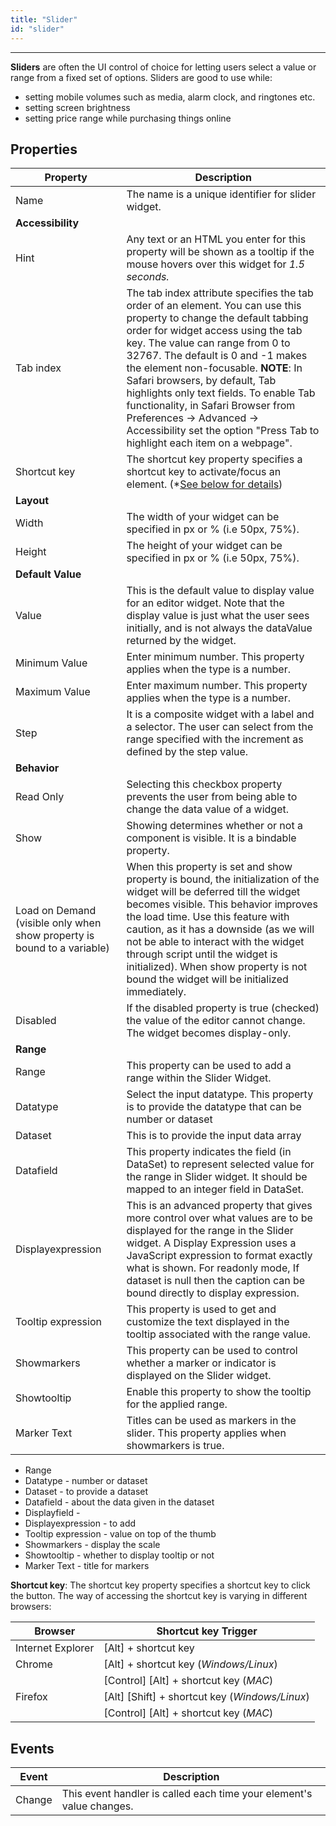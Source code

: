 ```yaml
---
title: "Slider"
id: "slider"
---
```

---

**Sliders** are often the UI control of choice for letting users select a value or range from a fixed set of options. Sliders are good to use while:

- setting mobile volumes such as media, alarm clock, and ringtones etc.
- setting screen brightness
- setting price range while purchasing things online

## Properties

| **Property** | **Description** |
| --- | --- |
| Name | The name is a unique identifier for slider widget. |
| **Accessibility** |
| Hint | Any text or an HTML you enter for this property will be shown as a tooltip if the mouse hovers over this widget for _1.5 seconds._ |
| Tab index | The tab index attribute specifies the tab order of an element. You can use this property to change the default tabbing order for widget access using the tab key. The value can range from 0 to 32767. The default is 0 and -1 makes the element non-focusable.    **NOTE**: In Safari browsers, by default, Tab highlights only text fields. To enable Tab functionality, in Safari Browser from Preferences -> Advanced -> Accessibility set the option "Press Tab to highlight each item on a webpage". |
| Shortcut key | The shortcut key property specifies a shortcut key to activate/focus an element. (*[See below for details](#shortcut)) |
| **Layout** |
| Width | The width of your widget can be specified in px or % (i.e 50px, 75%). |
| Height | The height of your widget can be specified in px or % (i.e 50px, 75%). |
| **Default Value** |
| Value | This is the default value to display value for an editor widget. Note that the display value is just what the user sees initially, and is not always the dataValue returned by the widget. |
| Minimum Value | Enter minimum number. This property applies when the type is a number. |
| Maximum Value | Enter maximum number. This property applies when the type is a number. |
| Step | It is a composite widget with a label and a selector. The user can select from the range specified with the increment as defined by the step value. |
| **Behavior** |
| Read Only | Selecting this checkbox property prevents the user from being able to change the data value of a widget. |
| Show | Showing determines whether or not a component is visible. It is a bindable property. |
| Load on Demand (visible only when show property is bound to a variable) | When this property is set and show property is bound, the initialization of the widget will be deferred till the widget becomes visible. This behavior improves the load time. Use this feature with caution, as it has a downside (as we will not be able to interact with the widget through script until the widget is initialized). When show property is not bound the widget will be initialized immediately. |
| Disabled | If the disabled property is true (checked) the value of the editor cannot change. The widget becomes display-only. |
| **Range** |
| Range | This property can be used to add a range within the Slider Widget. |
| Datatype |  Select the input datatype. This property is to provide the datatype that can be number or dataset  |
| Dataset | This is to provide the input data array |
| Datafield | This property indicates the field (in DataSet) to represent selected value for the range in Slider widget. It should be mapped to an integer field in DataSet. |
| Displayexpression | This is an advanced property that gives more control over what values are to be displayed for the range in the Slider widget. A Display Expression uses a JavaScript expression to format exactly what is shown. For readonly mode, If dataset is null then the caption can be bound directly to display expression. |
| Tooltip expression | This property is used to get and customize the text displayed in the tooltip associated with the range value. |
| Showmarkers | This property can be used to control whether a marker or indicator is displayed on the Slider widget. |
| Showtooltip | Enable this property to show the tooltip for the applied range. |
| Marker Text | Titles can be used as markers in the slider. This property applies when showmarkers is true. |

- Range
- Datatype - number or dataset
- Dataset - to provide a dataset
- Datafield - about the data given in the dataset
- Displayfield - 
- Displayexpression - to add 
- Tooltip expression - value on top of the thumb
- Showmarkers - display the scale 
- Showtooltip - whether to display tooltip or not
- Marker Text - title for markers


**Shortcut key**: The shortcut key property specifies a shortcut key to click the button. The way of accessing the shortcut key is varying in different browsers:

| Browser | Shortcut key Trigger |
| --- | --- |
| Internet Explorer | [Alt] + shortcut key |
| Chrome | [Alt] + shortcut key (_Windows/Linux_) |
|  | [Control] [Alt] + shortcut key (_MAC_) |
| Firefox | [Alt] [Shift] + shortcut key (_Windows/Linux_) |
|  | [Control] [Alt] + shortcut key (_MAC_) |

## Events

| Event | Description |
| --- | --- |
| Change | This event handler is called each time your element's value changes. |

